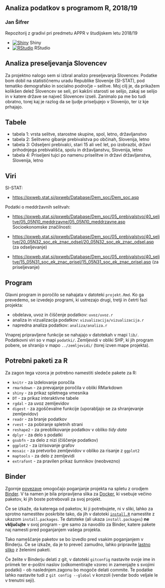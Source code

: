 ## Analiza podatkov s programom R, 2018/19

### Jan Šifrer

Repozitorij z gradivi pri predmetu APPR v študijskem letu 2018/19

* [![Shiny](http://mybinder.org/badge.svg)](http://beta.mybinder.org/v2/gh/JanSifrer/APPR-2018-19/master?urlpath=shiny/APPR-2018-19/projekt.Rmd) Shiny
* [![RStudio](http://mybinder.org/badge.svg)](http://beta.mybinder.org/v2/gh/JanSifrer/APPR-2018-19/master?urlpath=rstudio) RStudio

## Analiza preseljevanja Slovencev

Za projektno nalogo sem si izbral analizo preseljevanja Slovencev. Podatke bom dobil na statističnemu uradu Republike Slovenije (SI-STAT), pod tematiko demografsko in socialno področje – selitve. Moj cilj je, da prikažem kolikšen delež Slovencev se seli, pri kakšni starosti se selijo, zakaj se selijo in v katere države se največ Slovencev izseli. Zanimalo pa me bo tudi obratno, torej kaj je razlog da se ljudje priseljujejo v Slovenijo, ter iz kje prhajajo.

## Tabele
* tabela 1: vrsta selitve, starostne skupine, spol, letno, državljanstvo
* tabela 2: Selitveno gibanje prebivalstva po občinah, Slovenija, letno
* tabela 3: Odseljeni prebivalci, stari 15 ali več let, po izobrazbi, državi prihodnjega prebivališča, spolu in državljanstvu, Slovenija, letno
* tabela 4: Priseljeni tujci po namenu priselitve in državi državljanstva, Slovenija, letno


## Viri
SI-STAT:
* https://pxweb.stat.si/pxweb/Database/Dem_soc/Dem_soc.asp

Podatki o meddržavnih selitvah:
* https://pxweb.stat.si/pxweb/Database/Dem_soc/05_prebivalstvo/40_selitve/05_05N10_meddrzavne/05_05N10_meddrzavne.asp
Socioekonomske značilnosti:

* https://pxweb.stat.si/pxweb/Database/Dem_soc/05_prebivalstvo/40_selitve/20_05N32_soc_ek_znac_odsel/20_05N32_soc_ek_znac_odsel.asp (za odseljevanje)

* https://pxweb.stat.si/pxweb/Database/Dem_soc/05_prebivalstvo/40_selitve/15_05N31_soc_ek_znac_prisel/15_05N31_soc_ek_znac_prisel.asp (za priseljevanje)


## Program

Glavni program in poročilo se nahajata v datoteki `projekt.Rmd`.
Ko ga prevedemo, se izvedejo programi, ki ustrezajo drugi, tretji in četrti fazi projekta:

* obdelava, uvoz in čiščenje podatkov: `uvoz/uvoz.r`
* analiza in vizualizacija podatkov: `vizualizacija/vizualizacija.r`
* napredna analiza podatkov: `analiza/analiza.r`

Vnaprej pripravljene funkcije se nahajajo v datotekah v mapi `lib/`.
Podatkovni viri so v mapi `podatki/`.
Zemljevidi v obliki SHP, ki jih program pobere,
se shranijo v mapo `../zemljevidi/` (torej izven mape projekta).

## Potrebni paketi za R

Za zagon tega vzorca je potrebno namestiti sledeče pakete za R:

* `knitr` - za izdelovanje poročila
* `rmarkdown` - za prevajanje poročila v obliki RMarkdown
* `shiny` - za prikaz spletnega vmesnika
* `DT` - za prikaz interaktivne tabele
* `rgdal` - za uvoz zemljevidov
* `digest` - za zgoščevalne funkcije (uporabljajo se za shranjevanje zemljevidov)
* `readr` - za branje podatkov
* `rvest` - za pobiranje spletnih strani
* `reshape2` - za preoblikovanje podatkov v obliko *tidy data*
* `dplyr` - za delo s podatki
* `gsubfn` - za delo z nizi (čiščenje podatkov)
* `ggplot2` - za izrisovanje grafov
* `mosaic` - za pretvorbo zemljevidov v obliko za risanje z `ggplot2`
* `maptools` - za delo z zemljevidi
* `extrafont` - za pravilen prikaz šumnikov (neobvezno)

## Binder

Zgornje [povezave](#analiza-podatkov-s-programom-r-201819)
omogočajo poganjanje projekta na spletu z orodjem [Binder](https://mybinder.org/).
V ta namen je bila pripravljena slika za [Docker](https://www.docker.com/),
ki vsebuje večino paketov, ki jih boste potrebovali za svoj projekt.

Če se izkaže, da katerega od paketov, ki ji potrebujete, ni v sliki,
lahko za sprotno namestitev poskrbite tako,
da jih v datoteki [`install.R`](install.R) namestite z ukazom `install.packages`.
Te datoteke (ali ukaza `install.packages`) **ne vključujte** v svoj program -
gre samo za navodilo za Binder, katere pakete naj namesti pred poganjanjem vašega projekta.

Tako nameščanje paketov se bo izvedlo pred vsakim poganjanjem v Binderju.
Če se izkaže, da je to preveč zamudno,
lahko pripravite [lastno sliko](https://github.com/jaanos/APPR-docker) z želenimi paketi.

Če želite v Binderju delati z git,
v datoteki `gitconfig` nastavite svoje ime in priimek ter e-poštni naslov
(odkomentirajte vzorec in zamenjajte s svojimi podatki) -
ob naslednjem.zagonu bo mogoče delati commite.
Te podatke lahko nastavite tudi z `git config --global` v konzoli
(vendar bodo veljale le v trenutni seji).

